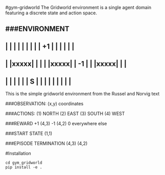 #gym-gridworld
The Gridworld environment is a single agent domain featuring a discrete state and action space.

###ENVIRONMENT
--------------------------
|     |     |      |     |
|     |     |      | +1  |
|     |     |      |     |
--------------------------
|     |xxxxx|      |     |
|     |xxxxx|      | -1  |
|     |xxxxx|      |     |
--------------------------
|     |     |      |     |
|  S  |     |      |     |
|     |     |      |     |
--------------------------
This is the simple gridworld environment from the Russel and Norvig text

###OBSERVATION:
(x,y) coordinates

###ACTIONS:
 (1) NORTH
 (2) EAST
 (3) SOUTH
 (4) WEST

###REWARD
 +1  (4,3)
 -1  (4,2)
  0  everywhere else

###START STATE
(1,1)

###EPISODE TERMINATION
(4,3)
(4,2)

#Installation
```
cd gym_gridworld
pip install -e .
```